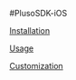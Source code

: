 #PlusoSDK-iOS

[Installation](https://github.com/RV-Labs/PlusoSDK-iOS/wiki#installation)

[Usage](https://github.com/RV-Labs/PlusoSDK-iOS/wiki#usage)

[Customization](https://github.com/RV-Labs/PlusoSDK-iOS/wiki#customization)
